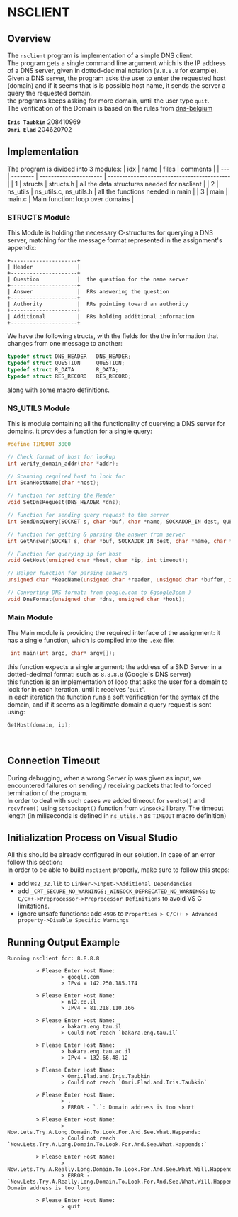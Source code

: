 # NSCLIENT

## Overview
The `nsclient` program is implementation of a simple DNS client.  
The program gets a single command line argument which is the IP address of a DNS server, given
in dotted-decimal notation (`8.8.8.8` for example).  
Given a DNS server, the program asks the user to enter the requested host (domain) and if it seems that is is possible host name, it sends the server a query the requested domain.  
the programs keeps asking for more domain, until the user type `quit`.  
The verification of the Domain is based on the rules from <a href="https://www.dnsbelgium.be/en/register-domain-name/valid" target="_blank">dns-belgium</a>

**`Iris Taubkin`** 208410969  
**`Omri Elad`**    204620702  


## Implementation
The program is divided into 3 modules:
| idx | name     | files                  | comments                                    |
| --- | -------- | ---------------------- | ------------------------------------------- |
| 1   | structs  | structs.h              | all the data structures needed for nsclient |
| 2   | ns_utils | ns_utils.c, ns_utils.h | all the functions needed in main            |
| 3   | main     | main.c                 | Main function: loop over domains            |

### **STRUCTS Module**
This Module is holding the necessary C-structures for querying a DNS server, matching for the message format represented in the assignment's appendix:

```                                                        
+---------------------+  
| Header              |  
+---------------------+  
| Question            |  the question for the name server  
+---------------------+  
| Answer              |  RRs answering the question  
+---------------------+  
| Authority           |  RRs pointing toward an authority  
+---------------------+  
| Additional          |  RRs holding additional information  
+---------------------+  
```
We have the following structs, with the fields for the the information that changes from one message to another:
```C
typedef struct DNS_HEADER   DNS_HEADER;
typedef struct QUESTION     QUESTION;
typedef struct R_DATA       R_DATA;
typedef struct RES_RECORD   RES_RECORD;
```
along with some macro definitions.  


### **NS_UTILS Module**
This is module containing all the functionality of querying a DNS server for domains.
it provides a function for a single query:
```C
#define TIMEOUT 3000

// Check format of host for lookup
int verify_domain_addr(char *addr);

// Scanning required host to look for
int ScanHostName(char *host);

// function for setting the Header
void SetDnsRequest(DNS_HEADER *dns);

// function for sending query request to the server
int SendDnsQuery(SOCKET s, char *buf, char *name, SOCKADDR_IN dest, QUESTION *info, int timeout);

// function for getting & parsing the answer from server
int GetAnswer(SOCKET s, char *buf, SOCKADDR_IN dest, char *name, char *host_name, int timeout);

// Function for querying ip for host
void GetHost(unsigned char *host, char *ip, int timeout);

// Helper function for parsing answers
unsigned char *ReadName(unsigned char *reader, unsigned char *buffer, int *count);

// Converting DNS format: from google.com to 6google3com )
void DnsFormat(unsigned char *dns, unsigned char *host);
```


### **Main Module**  
The Main module is providing the required interface of the assignment:
it has a single function, which is compiled into the `.exe` file:
```C
 int main(int argc, char* argv[]);
``` 
this function expects a single argument: the address of a SND Server in a dotted-decimal format: such as `8.8.8.8` (Google\`s DNS server)  
this function is an implementation of loop that asks the user for a domain to look for in each iteration, until it receives '`quit`'.  
in each iteration the function runs a soft verification for the syntax of the domain, and if it seems as a legitimate domain a query request is sent using:
```C
GetHost(domain, ip);
```
<br>  

## Connection Timeout
During debugging, when a wrong Server ip was given as input, we encountered failures on sending / receiving packets that led to forced termination of the program.  
In order to deal with such cases we added timeout for `sendto()` and `recvfrom()` using `setsockopt()` function from `winsock2` library. The timeout length (in miliseconds is defined in `ns_utils.h` as `TIMEOUT` macro definition)

## Initialization Process on Visual Studio
All this should be already configured in our solution. In case of an error follow this section:  
In order to be able to build `nsclient` properly, make sure to follow this steps:
 * add `Ws2_32.lib` to `Linker->Input->Additional Dependencies`
 * add `_CRT_SECURE_NO_WARNINGS;_WINSOCK_DEPRECATED_NO_WARNINGS;` to `C/C++->Preprocessor->Preprocessor Definitions` to avoid VS C limitations.
 * ignore unsafe functions: add `4996` to `Properties > C/C++ > Advanced property->Disable Specific Warnings`


## Running Output Example
```Console
Running nsclient for: 8.8.8.8

         > Please Enter Host Name:
                 > google.com
                 > IPv4 = 142.250.185.174

         > Please Enter Host Name:
                 > n12.co.il
                 > IPv4 = 81.218.110.166

         > Please Enter Host Name:
                 > bakara.eng.tau.il
                 > Could not reach `bakara.eng.tau.il`

         > Please Enter Host Name:
                 > bakara.eng.tau.ac.il
                 > IPv4 = 132.66.48.12

         > Please Enter Host Name:
                 > Omri.Elad.and.Iris.Taubkin
                 > Could not reach `Omri.Elad.and.Iris.Taubkin`

         > Please Enter Host Name:
                 > .
                 > ERROR - `.`: Domain address is too short

         > Please Enter Host Name:
                 > Now.Lets.Try.A.Long.Domain.To.Look.For.And.See.What.Happends:
                 > Could not reach `Now.Lets.Try.A.Long.Domain.To.Look.For.And.See.What.Happends:`

         > Please Enter Host Name:
                 > Now.Lets.Try.A.Really.Long.Domain.To.Look.For.And.See.What.Will.Happend.Now:
                 > ERROR - `Now.Lets.Try.A.Really.Long.Domain.To.Look.For.And.See.What.Will.Happend.Now:`: Domain address is too long

         > Please Enter Host Name:
                 > quit
```
